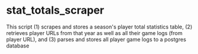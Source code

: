 # stat_totals_scraper
This script (1) scrapes and stores a season's player total statistics table, (2) retrieves player URLs from that year as well as all their game logs (from player URL), and (3) parses and stores all player game logs to a postgres database
